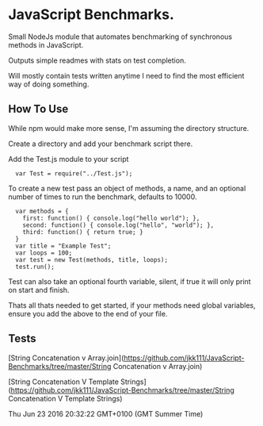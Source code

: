 # JavaScript Benchmarks.

Small NodeJs module that automates benchmarking of synchronous methods in JavaScript.

Outputs simple readmes with stats on test completion.

Will mostly contain tests written anytime I need to find the most efficient way of doing something.

## How To Use

While npm would make more sense, I'm assuming the directory structure.

Create a directory and add your benchmark script there.

Add the Test.js module to your script
```
  var Test = require("../Test.js");
```

To create a new test pass an object of methods, a name, and an optional number of times to run the benchmark, defaults to 10000.

```
  var methods = {
    first: function() { console.log("hello world"); },
    second: function() { console.log("hello", "world"); },
    third: function() { return true; }
  }
  var title = "Example Test";
  var loops = 100;
  var test = new Test(methods, title, loops);
  test.run();
```

Test can also take an optional fourth variable, silent, if true it will only print on start and finish.

Thats all thats needed to get started, if your methods need global variables, ensure you add the above to the end of your file.

## Tests

[String Concatenation v Array.join](https://github.com/jkk111/JavaScript-Benchmarks/tree/master/String Concatenation v Array.join)

[String Concatenation V Template Strings](https://github.com/jkk111/JavaScript-Benchmarks/tree/master/String Concatenation V Template Strings)

Thu Jun 23 2016 20:32:22 GMT+0100 (GMT Summer Time)